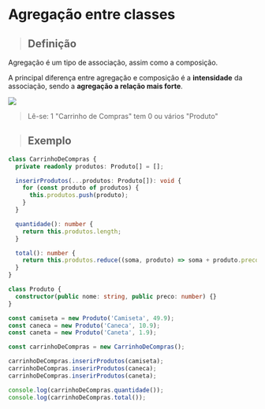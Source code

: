 # Agregação entre classes

> ## **Definição**

Agregação é um tipo de associação, assim como a composição.

A principal diferença entre agregação e composição é a **intensidade** da associação, sendo a **agregação a relação mais forte**.

![](agregacao-diagrama-uml.png)
> Lê-se: 1 "Carrinho de Compras" tem 0 ou vários "Produto"


> ## **Exemplo**

```ts
class CarrinhoDeCompras {
  private readonly produtos: Produto[] = [];

  inserirProdutos(...produtos: Produto[]): void {
    for (const produto of produtos) {
      this.produtos.push(produto);
    }
  }

  quantidade(): number {
    return this.produtos.length;
  }

  total(): number {
    return this.produtos.reduce((soma, produto) => soma + produto.preco, 0);
  }
}

class Produto {
  constructor(public nome: string, public preco: number) {}
}

const camiseta = new Produto('Camiseta', 49.9);
const caneca = new Produto('Caneca', 10.9);
const caneta = new Produto('Caneta', 1.9);

const carrinhoDeCompras = new CarrinhoDeCompras();

carrinhoDeCompras.inserirProdutos(camiseta);
carrinhoDeCompras.inserirProdutos(caneca);
carrinhoDeCompras.inserirProdutos(caneta);

console.log(carrinhoDeCompras.quantidade());
console.log(carrinhoDeCompras.total());

```
